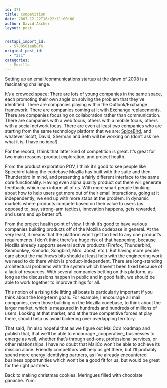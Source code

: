 ```yaml
---
id: 371
title: Competition
date: 2007-12-22T16:22:11+00:00
author: David Ascher
layout: post


restapi_import_id:
  - 5780561eab8f6
original_post_id:
  - "371"
categories:
  - Mozilla
---
```

Setting up an email/communications startup at the dawn of 2008 is a fascinating challenge.

It&#8217;s a crowded space: There are lots of young companies in the same space, each promoting their own angle on solving the problem that they&#8217;ve identified. There are companies playing within the Outlook/Exchange framework. There are companies coming at it with Exchange replacements. There are companies focusing on collaboration rather than communication. There are companies with a web focus, others with a mobile focus, others with a social network focus. There are even at least two companies who are starting from the same technology platform that we are: [SpiceBird](http://www.spicebird.com/), and whatever Scott, David, Sherman and Seth will be working on (don&#8217;t ask me what it is, I have no idea!).

For the record, I think that latter kind of competition is great. It&#8217;s great for two main reasons: product exploration, and project health.

From the product exploration POV, I think it&#8217;s good to see people like Spicebird taking the codebase Mozilla has built with the suite and then Thunderbird in mind, and presenting a fairly different interface to the same core functionality. Having even alpha quality product out there will generate feedback, which can inform all of us. With more smart people thinking about how to help users get more out of their email interactions, going at it independently, we end up with more stabs at the problem. In dynamic markets where products compete based on their value to users (as opposed to, say, strong-arm tactics), innovation happens, gets rewarded, and users end up better off.

From the project health point of view, I think it&#8217;s good to have various companies building products off of the Mozilla codebase in general. At the very least, it means that the platform won&#8217;t get too tied to any one product&#8217;s requirements. I don&#8217;t think there&#8217;s a huge risk of that happening, because Mozilla already supports several active products (Firefox, Thunderbird, Seamonkey, Komodo, Songbird, Miro, Joost, etc.). But having more people care about the mail/news bits should at least help with the engineering work we need to do there which is product-independent. There are long-standing architectural problems with the system which haven&#8217;t been fixed because of a lack of resources. With several companies betting on this platform, as long as the discussions happen in public and in good faith, we should be able to work together to improve things for all.

This notion of a rising tide lifting all boats is particularly important if you think about the long-term goals. For example, I encourage all mail companies, even those building on the Mozilla codebase, to think about the larger market, which is measured in hundreds and hundreds of millions of users. Looking at that market, and at the true competitive forces at play there, should help us avoid bickering over overlapping territory.

That said, I&#8217;m also hopeful that as we figure out MailCo&#8217;s roadmap and publish that, that we&#8217;ll be able to encourage \_cooperative\_ businesses to emerge as well, whether that&#8217;s through add-ons, professional services, or other relationships. I have no doubt that MailCo won&#8217;t be able to achieve its mission alone. Friendly competitors will help us get there, but I&#8217;ll probably spend more energy identifying partners, as I&#8217;ve already encountered business opportunities which won&#8217;t be a good fit for us, but would be great for the right partners.

Back to making christmas cookies. Meringues filled with chocolate ganache. Yum.